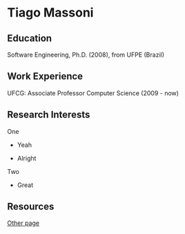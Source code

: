 # Tiago Massoni

## Education

Software Engineering, Ph.D. (2008), from UFPE (Brazil)

## Work Experience

UFCG: Associate Professor Computer Science (2009 - now)

## Research Interests

One

- Yeah

- Alright

Two

- Great

## Resources

[Other page](https://tiagomassoni.github.io/other.html)